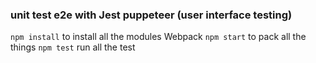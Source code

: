 ### unit test e2e with Jest puppeteer (user interface testing)
`npm install` to install all the modules
Webpack `npm start` to pack all the things
`npm test` run all the test
